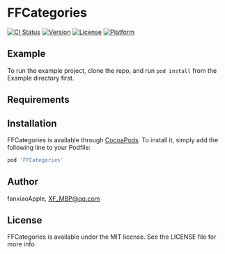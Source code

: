 # FFCategories

[![CI Status](https://img.shields.io/travis/fanxiaoApple/FFCategories.svg?style=flat)](https://travis-ci.org/fanxiaoApple/FFCategories)
[![Version](https://img.shields.io/cocoapods/v/FFCategories.svg?style=flat)](https://cocoapods.org/pods/FFCategories)
[![License](https://img.shields.io/cocoapods/l/FFCategories.svg?style=flat)](https://cocoapods.org/pods/FFCategories)
[![Platform](https://img.shields.io/cocoapods/p/FFCategories.svg?style=flat)](https://cocoapods.org/pods/FFCategories)

## Example

To run the example project, clone the repo, and run `pod install` from the Example directory first.

## Requirements

## Installation

FFCategories is available through [CocoaPods](https://cocoapods.org). To install
it, simply add the following line to your Podfile:

```ruby
pod 'FFCategories'
```

## Author

fanxiaoApple, XF_MBP@qq.com

## License

FFCategories is available under the MIT license. See the LICENSE file for more info.
